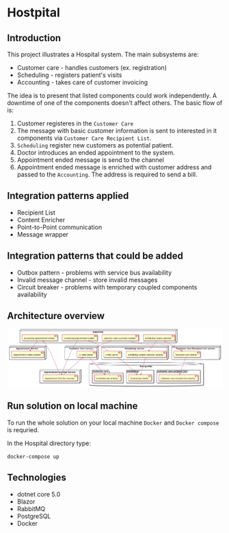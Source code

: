 # Hostpital

## Introduction

This project illustrates a Hospital system. The main subsystems are:

- Customer care - handles customers (ex. registration)
- Scheduling - registers patient's visits 
- Accounting - takes care of customer invoicing

The idea is to present that listed components could work independently. A downtime of one of the components doesn't affect others. The basic flow of is:

1. Customer registeres in the `Customer Care`
2. The message with basic customer information is sent to interested in it components via `Customer Care Recipient List`.
3. `Scheduling` register new customers as potential patient.
4. Doctor introduces an ended appointment to the system.
5. Appointment ended message is send to the channel
6. Appointment ended message is enriched with customer address and passed to the `Accounting`. The address is required to send a bill.

## Integration patterns applied

- Recipient List
- Content Enricher
- Point-to-Point communication
- Message wrapper

## Integration patterns that could be added

- Outbox pattern - problems with service bus availability
- Invalid message channel - store invalid messages
- Circuit breaker - problems with temporary coupled components availability

## Architecture overview

![Overview](./overview.png)

## Run solution on local machine

To run the whole solution on your local machine `Docker` and `Docker compose` is requried. 

In the Hospital directory type:

```
docker-compose up
```


## Technologies

- dotnet core 5.0
- Blazor
- RabbitMQ
- PostgreSQL
- Docker